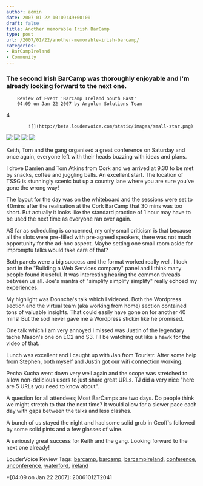 ```yaml
---
author: admin
date: 2007-01-22 10:09:49+00:00
draft: false
title: Another memorable Irish BarCamp
type: post
url: /2007/01/22/another-memorable-irish-barcamp/
categories:
- BarCampIreland
- Community
---
```



    

### The second Irish BarCamp was thoroughly enjoyable and I'm already looking forward to the next one.


    
    


        Review of Event 'BarCamp Ireland South East'
        04:09 on Jan 22 2007 by Argolon Solutions Team
        
    


    
    


  		

4


  		


            ![](http://beta.loudervoice.com/static/images/small-star.png)
![](http://beta.loudervoice.com/static/images/small-star.png)
![](http://beta.loudervoice.com/static/images/small-star.png)
![](http://beta.loudervoice.com/static/images/small-star.png)
![](http://beta.loudervoice.com/static/images/small-non-star.png)

        


    


    

Keith, Tom and the gang organised a great conference on Saturday and once again, everyone left with their heads buzzing with ideas and plans.

I drove Damien and Tom Atkins from Cork and we arrived at 9.30 to be met by snacks, coffee and juggling balls. An excellent start. The location of TSSG is stunningly scenic but up a country lane where you are sure you've gone the wrong way!

The layout for the day was on the whiteboard and the sessions were set to 40mins after the realisation at the Cork BarCamp that 30 mins was too short. But actually it looks like the standard practice of 1 hour may have to be used the next time as everyone ran over again.

AS far as scheduling is concerned, my only small criticism is that because all the slots were pre-filled with pre-agreed speakers, there was not much opportunity for the ad-hoc aspect. Maybe setting one small room aside for impromptu talks would take care of that?

Both panels were a big success and the format worked really well. I took part in the "Building a Web Services company" panel and I think many people found it useful. It was interesting hearing the common threads between us all. Joe's mantra of "simplify simplify simplify" really echoed my experiences.

My highlight was Donncha's talk which I videoed. Both the Wordpress section and the virtual team (aka working from home) section contained tons of valuable insights. That could easily have gone on for another 40 mins! But the sod never gave me a Wordpress sticker like he promised.

One talk which I am very annoyed I missed was Justin of the legendary tache Mason's one on EC2 and S3. I'll be watching out like a hawk for the video of that.

Lunch was excellent and I caught up with Jan from Touristr. After some help from Stephen, both myself and Justin got our wifi connection working.

Pecha Kucha went down very well again and the scope was stretched to allow non-delicious users to just share great URLs. TJ did a very nice "here are 5 URLs you need to know about".

A question for all attendees; Most BarCamps are two days. Do people think we might stretch to that the next time? It would allow for a slower pace each day with gaps between the talks and less clashes.

A bunch of us stayed the night and had some solid grub in Geoff's followed by some solid pints and a few glasses of wine.

A seriously great success for Keith and the gang. Looking forward to the next one already!


    

LouderVoice Review Tags: [barcamp](http://beta.loudervoice.com/tags/barcamp), [barcamp](http://beta.loudervoice.com/tags/barcamp), [barcampireland](http://beta.loudervoice.com/tags/barcampireland), [conference](http://beta.loudervoice.com/tags/conference), [unconference](http://beta.loudervoice.com/tags/unconference), [waterford](http://beta.loudervoice.com/tags/waterford), [ireland](http://beta.loudervoice.com/tags/ireland)



  *[04:09 on Jan 22 2007]: 20061012T2041
